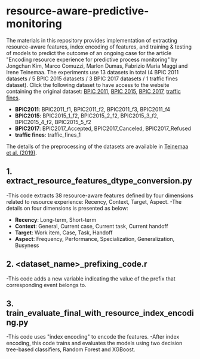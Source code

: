 # resource-aware-predictive-monitoring
The materials in this repository provides implementation of extracting resource-aware features, index encoding of features, and training & testing of models to predict the outcome of an ongoing case for the article "Encoding resource experience for predictive process monitoring" by Jongchan Kim, Marco Comuzzi, Marlon Dumas, Fabrizio Maria Maggi and Irene Teinemaa. The experiments use 13 datasets in total (4 BPIC 2011 datasets / 5 BPIC 2015 datasets / 3 BPIC 2017 datasets / 1 traffic fines dataset). Click the following dataset to have access to the website containing the original dataset: [BPIC 2011](https://www.win.tue.nl/bpi/doku.php?id=2011:challenge), [BPIC 2015](https://www.win.tue.nl/bpi/doku.php?id=2015:challenge), [BPIC 2017](https://www.win.tue.nl/bpi/doku.php?id=2017:challenge), [traffic fines](https://data.4tu.nl/articles/Road_Traffic_Fine_Management_Process/12683249). 
* __BPIC2011__: BPIC2011_f1, BPIC2011_f2, BPIC2011_f3, BPIC2011_f4
* __BPIC2015__: BPIC2015_1_f2, BPIC2015_2_f2, BPIC2015_3_f2, BPIC2015_4_f2, BPIC2015_5_f2
* __BPIC2017__: BPIC2017_Accepted, BPIC2017_Canceled, BPIC2017_Refused
* __traffic fines__: traffic_fines_1

The details of the preprocessing of the datasets are available in [Teinemaa et al. (2019)](https://dl.acm.org/doi/abs/10.1145/3301300).

## 1. extract_resource_features_dtype_conversion.py
-This code extracts 38 resource-aware features defined by four dimensions related to resource experience: Recency, Context, Target, Aspect.
-The details on four dimensions is presented as below:
* __Recency__: Long-term, Short-term
* __Context__: General, Current case, Current task, Current handoff
* __Target__: Work item, Case, Task, Handoff
* __Aspect__: Frequency, Performance, Specialization, Generalization, Busyness

## 2. <dataset_name>_prefixing_code.r
-This code adds a new variable indicating the value of the prefix that corresponding event belongs to.

## 3. train_evaluate_final_with_resource_index_encoding.py
-This code uses "index encoding" to encode the features.
-After index encoding, this code trains and evaluates the models using two decision tree-based classifiers, Random Forest and XGBoost.
